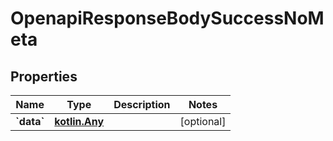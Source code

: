 
# OpenapiResponseBodySuccessNoMeta

## Properties
Name | Type | Description | Notes
------------ | ------------- | ------------- | -------------
**&#x60;data&#x60;** | [**kotlin.Any**](.md) |  |  [optional]



